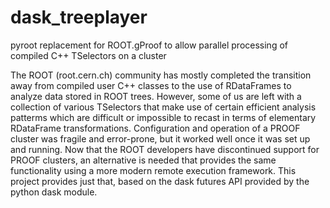 # dask_treeplayer
pyroot replacement for ROOT.gProof to allow parallel processing of compiled C++ TSelectors on a cluster

The ROOT (root.cern.ch) community has mostly completed the transition away from compiled user C++ classes to the use of RDataFrames to analyze data stored in ROOT trees. However, some of us are left with a collection of various TSelectors that make use of certain efficient analysis patterms which are difficult or impossible to recast in terms of elementary RDataFrame transformations. Configuration and operation of a PROOF cluster was fragile and error-prone, but it worked well once it was set up and running. Now that the ROOT developers have discontinued support for PROOF clusters, an alternative is needed that provides the same functionality using a more modern remote execution framework. This project provides just that, based on the dask futures API provided by the python dask module.
